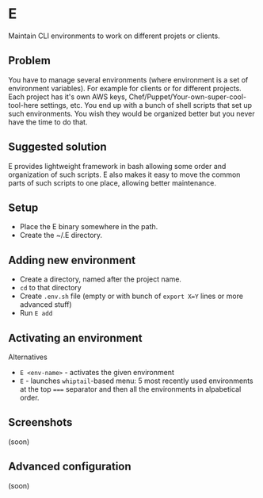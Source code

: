 E
=

Maintain CLI environments to work on different projets or clients.

Problem
-------

You have to manage several environments (where environment is a set of environment variables). For example for clients or for different projects. Each project has it's own AWS keys, Chef/Puppet/Your-own-super-cool-tool-here settings, etc. You end up with a bunch of shell scripts that set up such environments. You wish they would be organized better but you never have the time to do that.

Suggested solution
------------------
E provides lightweight framework in bash allowing some order and organization of such scripts. E also makes it easy to move the common parts of such scripts to one place, allowing better maintenance.

Setup
-----
* Place the E binary somewhere in the path.
* Create the ~/.E directory.

Adding new environment
----------------------
* Create a directory, named after the project name.
* `cd` to that directory
* Create `.env.sh` file (empty or with bunch of `export X=Y` lines or more advanced stuff)
* Run `E add`

Activating an environment
-------------------------
Alternatives
* `E <env-name>` - activates the given environment
* `E` - launches `whiptail`-based menu: 5 most recently used environments at the top `===` separator and then all the environments in alpabetical order.

Screenshots
-----------
(soon)

Advanced configuration
----------------------
(soon)
